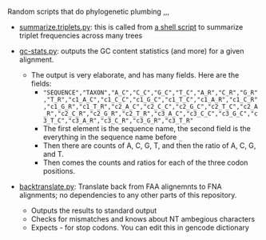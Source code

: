 Random scripts that do phylogenetic plumbing ,,,

* [summarize.triplets.py](summarize.triplets.py): this is called from [a shell script](../../shell/triplet.freq.sh) to summarize triplet frequencies across many trees

* [gc-stats.py](gc-stats.py): outputs the GC content statistics (and more) for a given alignment. 
  * The output is very elaborate, and has many fields. Here are the fields:
    * `"SEQUENCE","TAXON","A_C","C_C","G_C","T_C","A_R","C_R","G_R","T_R","c1_A_C","c1_C_C","c1_G_C","c1_T_C","c1_A_R","c1_C_R","c1_G_R","c1_T_R","c2_A_C","c2_C_C","c2_G_C","c2_T_C","c2_A_R","c2_C_R","c2_G_R","c2_T_R","c3_A_C","c3_C_C","c3_G_C","c3_T_C","c3_A_R","c3_C_R","c3_G_R","c3_T_R"`
    * The first element is the sequence name, the second field is the everything in the sequence name before `_`
    * Then there are counts of A, C, G, T, and then the ratio of A, C, G, and T. 
    * Then comes the counts and ratios for each of the three codon positions.

* [backtranslate.py](backtranslate.py): Translate back from FAA alignemnts to FNA alignments; no dependencies to any other parts of this repository.
    * Outputs the results to standard output
    * Checks for mismatches and knows about NT ambegious characters
    * Expects - for stop codons. You can edit this in gencode dictionary
